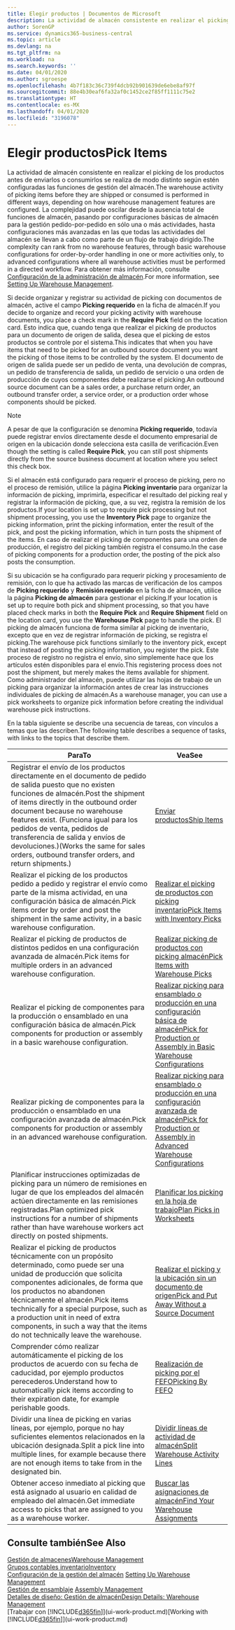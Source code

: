 ```yaml
---
title: Elegir productos | Documentos de Microsoft
description: La actividad de almacén consistente en realizar el picking de los productos antes de enviarlos o consumirlos se realiza de modo distinto según estén configuradas las funciones de gestión del almacén. La complejidad de la [configuración](../configure-warehouse-processes.md) puede oscilar desde la ausencia total de funciones de almacén, pasando por configuraciones de almacén básicas para la gestión pedido-por-pedido en sólo una o más actividades, hasta configuraciones más avanzadas en las que todas las actividades del almacén se llevan a cabo como parte de un flujo de trabajo dirigido.
author: SorenGP
ms.service: dynamics365-business-central
ms.topic: article
ms.devlang: na
ms.tgt_pltfrm: na
ms.workload: na
ms.search.keywords: ''
ms.date: 04/01/2020
ms.author: sgroespe
ms.openlocfilehash: 4b7f183c36c739f4dcb92b901639de6ebe8af97f
ms.sourcegitcommit: 88e4b30eaf6fa32af0c1452ce2f85ff1111c75e2
ms.translationtype: HT
ms.contentlocale: es-MX
ms.lasthandoff: 04/01/2020
ms.locfileid: "3196078"
---
```

# <a name="pick-items"></a><span data-ttu-id="857f2-104">Elegir productos</span><span class="sxs-lookup"><span data-stu-id="857f2-104">Pick Items</span></span>
<span data-ttu-id="857f2-105">La actividad de almacén consistente en realizar el picking de los productos antes de enviarlos o consumirlos se realiza de modo distinto según estén configuradas las funciones de gestión del almacén.</span><span class="sxs-lookup"><span data-stu-id="857f2-105">The warehouse activity of picking items before they are shipped or consumed is performed in different ways, depending on how warehouse management features are configured.</span></span> <span data-ttu-id="857f2-106">La complejidad puede oscilar desde la ausencia total de funciones de almacén, pasando por configuraciones básicas de almacén para la gestión pedido-por-pedido en sólo una o más actividades, hasta configuraciones más avanzadas en las que todas las actividades del almacén se llevan a cabo como parte de un flujo de trabajo dirigido.</span><span class="sxs-lookup"><span data-stu-id="857f2-106">The complexity can rank from no warehouse features, through basic warehouse configurations for order-by-order handling in one or more activities only, to advanced configurations where all warehouse activities must be performed in a directed workflow.</span></span> <span data-ttu-id="857f2-107">Para obtener más información, consulte [Configuración de la administración de almacén](warehouse-setup-warehouse.md).</span><span class="sxs-lookup"><span data-stu-id="857f2-107">For more information, see [Setting Up Warehouse Management](warehouse-setup-warehouse.md).</span></span>

<span data-ttu-id="857f2-108">Si decide organizar y registrar su actividad de picking con documentos de almacén, active el campo **Picking requerido** en la ficha de almacén.</span><span class="sxs-lookup"><span data-stu-id="857f2-108">If you decide to organize and record your picking activity with warehouse documents, you place a check mark in the **Require Pick** field on the location card.</span></span> <span data-ttu-id="857f2-109">Esto indica que, cuando tenga que realizar el picking de productos para un documento de origen de salida, desea que el picking de estos productos se controle por el sistema.</span><span class="sxs-lookup"><span data-stu-id="857f2-109">This indicates that when you have items that need to be picked for an outbound source document you want the picking of those items to be controlled by the system.</span></span> <span data-ttu-id="857f2-110">El documento de origen de salida puede ser un pedido de venta, una devolución de compras, un pedido de transferencia de salida, un pedido de servicio o una orden de producción de cuyos componentes debe realizarse el picking.</span><span class="sxs-lookup"><span data-stu-id="857f2-110">An outbound source document can be a sales order, a purchase return order, an outbound transfer order, a service order, or a production order whose components should be picked.</span></span>

> [!NOTE]
> <span data-ttu-id="857f2-111">A pesar de que la configuración se denomina **Picking requerido**, todavía puede registrar envíos directamente desde el documento empresarial de origen en la ubicación donde selecciona esta casilla de verificación.</span><span class="sxs-lookup"><span data-stu-id="857f2-111">Even though the setting is called **Require Pick**, you can still post shipments directly from the source business document at location where you select this check box.</span></span>

<span data-ttu-id="857f2-112">Si el almacén está configurado para requerir el proceso de picking, pero no el proceso de remisión, utilice la página **Picking inventario** para organizar la información de picking, imprimirla, especificar el resultado del picking real y registrar la información de picking, que, a su vez, registra la remisión de los productos.</span><span class="sxs-lookup"><span data-stu-id="857f2-112">If your location is set up to require pick processing but not shipment processing, you use the **Inventory Pick** page to organize the picking information, print the picking information, enter the result of the pick, and post the picking information, which in turn posts the shipment of the items.</span></span> <span data-ttu-id="857f2-113">En caso de realizar el picking de componentes para una orden de producción, el registro del picking también registra el consumo.</span><span class="sxs-lookup"><span data-stu-id="857f2-113">In the case of picking components for a production order, the posting of the pick also posts the consumption.</span></span>

<span data-ttu-id="857f2-114">Si su ubicación se ha configurado para requerir picking y procesamiento de remisión, con lo que ha activado las marcas de verificación de los campos de **Picking requerido** y **Remisión requerido** en la ficha de almacén, utilice la página **Picking de almacén** para gestionar el picking.</span><span class="sxs-lookup"><span data-stu-id="857f2-114">If your location is set up to require both pick and shipment processing, so that you have placed check marks in both the **Require Pick** and **Require Shipment** field on the location card, you use the **Warehouse Pick** page to handle the pick.</span></span> <span data-ttu-id="857f2-115">El picking de almacén funciona de forma similar al picking de inventario, excepto que en vez de registrar información de picking, se registra el picking.</span><span class="sxs-lookup"><span data-stu-id="857f2-115">The warehouse pick functions similarly to the inventory pick, except that instead of posting the picking information, you register the pick.</span></span> <span data-ttu-id="857f2-116">Este proceso de registro no registra el envío, sino simplemente hace que los artículos estén disponibles para el envío.</span><span class="sxs-lookup"><span data-stu-id="857f2-116">This registering process does not post the shipment, but merely makes the items available for shipment.</span></span> <span data-ttu-id="857f2-117">Como administrador del almacén, puede utilizar las hojas de trabajo de un picking para organizar la información antes de crear las instrucciones individuales de picking de almacén.</span><span class="sxs-lookup"><span data-stu-id="857f2-117">As a warehouse manager, you can use a pick worksheets to organize pick information before creating the individual warehouse pick instructions.</span></span>

<span data-ttu-id="857f2-118">En la tabla siguiente se describe una secuencia de tareas, con vínculos a temas que las describen.</span><span class="sxs-lookup"><span data-stu-id="857f2-118">The following table describes a sequence of tasks, with links to the topics that describe them.</span></span>   

|<span data-ttu-id="857f2-119">**Para**</span><span class="sxs-lookup"><span data-stu-id="857f2-119">**To**</span></span>|<span data-ttu-id="857f2-120">**Vea**</span><span class="sxs-lookup"><span data-stu-id="857f2-120">**See**</span></span>|
|------------|-------------|  
|<span data-ttu-id="857f2-121">Registrar el envío de los productos directamente en el documento de pedido de salida puesto que no existen funciones de almacén.</span><span class="sxs-lookup"><span data-stu-id="857f2-121">Post the shipment of items directly in the outbound order document because no warehouse features exist.</span></span> <span data-ttu-id="857f2-122">(Funciona igual para los pedidos de venta, pedidos de transferencia de salida y envíos de devoluciones.)</span><span class="sxs-lookup"><span data-stu-id="857f2-122">(Works the same for sales orders, outbound transfer orders, and return shipments.)</span></span>|[<span data-ttu-id="857f2-123">Enviar productos</span><span class="sxs-lookup"><span data-stu-id="857f2-123">Ship Items</span></span>](warehouse-how-ship-items.md)|  
|<span data-ttu-id="857f2-124">Realizar el picking de los productos pedido a pedido y registrar el envío como parte de la misma actividad, en una configuración básica de almacén.</span><span class="sxs-lookup"><span data-stu-id="857f2-124">Pick items order by order and post the shipment in the same activity, in a basic warehouse configuration.</span></span>|[<span data-ttu-id="857f2-125">Realizar el picking de productos con picking inventario</span><span class="sxs-lookup"><span data-stu-id="857f2-125">Pick Items with Inventory Picks</span></span>](warehouse-how-to-pick-items-with-inventory-picks.md)|
|<span data-ttu-id="857f2-126">Realizar el picking de productos de distintos pedidos en una configuración avanzada de almacén.</span><span class="sxs-lookup"><span data-stu-id="857f2-126">Pick items for multiple orders in an advanced warehouse configuration.</span></span>|[<span data-ttu-id="857f2-127">Realizar picking de productos con picking almacén</span><span class="sxs-lookup"><span data-stu-id="857f2-127">Pick Items with Warehouse Picks</span></span>](warehouse-how-to-pick-items-for-warehouse-shipment.md)|  
|<span data-ttu-id="857f2-128">Realizar el picking de componentes para la producción o ensamblado en una configuración básica de almacén.</span><span class="sxs-lookup"><span data-stu-id="857f2-128">Pick components for production or assembly in a basic warehouse configuration.</span></span>|[<span data-ttu-id="857f2-129">Realizar picking para ensamblado o producción en una configuración básica de almacén</span><span class="sxs-lookup"><span data-stu-id="857f2-129">Pick for Production or Assembly in Basic Warehouse Configurations</span></span>](warehouse-how-to-pick-for-production.md)|
|<span data-ttu-id="857f2-130">Realizar picking de componentes para la producción o ensamblado en una configuración avanzada de almacén.</span><span class="sxs-lookup"><span data-stu-id="857f2-130">Pick components for production or assembly in an advanced warehouse configuration.</span></span>|[<span data-ttu-id="857f2-131">Realizar picking para ensamblado o producción en una configuración avanzada de almacén</span><span class="sxs-lookup"><span data-stu-id="857f2-131">Pick for Production or Assembly in Advanced Warehouse Configurations</span></span>](warehouse-how-to-pick-for-internal-operations-in-advanced-warehousing.md)|  
|<span data-ttu-id="857f2-132">Planificar instrucciones optimizadas de picking para un número de remisiones en lugar de que los empleados del almacén actúen directamente en las remisiones registradas.</span><span class="sxs-lookup"><span data-stu-id="857f2-132">Plan optimized pick instructions for a number of shipments rather than have warehouse workers act directly on posted shipments.</span></span>|[<span data-ttu-id="857f2-133">Planificar los picking en la hoja de trabajo</span><span class="sxs-lookup"><span data-stu-id="857f2-133">Plan Picks in Worksheets</span></span>](warehouse-how-to-plan-picks-in-worksheets.md)|  
|<span data-ttu-id="857f2-134">Realizar el picking de productos técnicamente con un propósito determinado, como puede ser una unidad de producción que solicita componentes adicionales, de forma que los productos no abandonen técnicamente el almacén.</span><span class="sxs-lookup"><span data-stu-id="857f2-134">Pick items technically for a special purpose, such as a production unit in need of extra components, in such a way that the items do not technically leave the warehouse.</span></span>|[<span data-ttu-id="857f2-135">Realizar el picking y la ubicación sin un documento de origen</span><span class="sxs-lookup"><span data-stu-id="857f2-135">Pick and Put Away Without a Source Document</span></span>](warehouse-how-to-create-put-aways-from-internal-put-aways.md)|
|<span data-ttu-id="857f2-136">Comprender cómo realizar automáticamente el picking de los productos de acuerdo con su fecha de caducidad, por ejemplo productos perecederos.</span><span class="sxs-lookup"><span data-stu-id="857f2-136">Understand how to automatically pick items according to their expiration date, for example perishable goods.</span></span>|[<span data-ttu-id="857f2-137">Realización de picking por el FEFO</span><span class="sxs-lookup"><span data-stu-id="857f2-137">Picking By FEFO</span></span>](warehouse-picking-by-fefo.md)|
|<span data-ttu-id="857f2-138">Dividir una línea de picking en varias líneas, por ejemplo, porque no hay suficientes elementos relacionados en la ubicación designada.</span><span class="sxs-lookup"><span data-stu-id="857f2-138">Split a pick line into multiple lines, for example because there are not enough items to take from in the designated bin.</span></span>|[<span data-ttu-id="857f2-139">Dividir líneas de actividad de almacén</span><span class="sxs-lookup"><span data-stu-id="857f2-139">Split Warehouse Activity Lines</span></span>](warehouse-how-to-split-warehouse-activity-lines.md)|
|<span data-ttu-id="857f2-140">Obtener acceso inmediato al picking que está asignado al usuario en calidad de empleado del almacén.</span><span class="sxs-lookup"><span data-stu-id="857f2-140">Get immediate access to picks that are assigned to you as a warehouse worker.</span></span>|[<span data-ttu-id="857f2-141">Buscar las asignaciones de almacén</span><span class="sxs-lookup"><span data-stu-id="857f2-141">Find Your Warehouse Assignments</span></span>](warehouse-how-to-find-your-warehouse-assignments.md)|  

## <a name="see-also"></a><span data-ttu-id="857f2-142">Consulte también</span><span class="sxs-lookup"><span data-stu-id="857f2-142">See Also</span></span>  
[<span data-ttu-id="857f2-143">Gestión de almacenes</span><span class="sxs-lookup"><span data-stu-id="857f2-143">Warehouse Management</span></span>](warehouse-manage-warehouse.md)  
[<span data-ttu-id="857f2-144">Grupos contables inventario</span><span class="sxs-lookup"><span data-stu-id="857f2-144">Inventory</span></span>](inventory-manage-inventory.md)  
<span data-ttu-id="857f2-145">[Configuración de la gestión del almacén](warehouse-setup-warehouse.md)   </span><span class="sxs-lookup"><span data-stu-id="857f2-145">[Setting Up Warehouse Management](warehouse-setup-warehouse.md)   </span></span>  
<span data-ttu-id="857f2-146">[Gestión de ensamblaje](assembly-assemble-items.md)  </span><span class="sxs-lookup"><span data-stu-id="857f2-146">[Assembly Management](assembly-assemble-items.md)  </span></span>  
[<span data-ttu-id="857f2-147">Detalles de diseño: Gestión de almacén</span><span class="sxs-lookup"><span data-stu-id="857f2-147">Design Details: Warehouse Management</span></span>](design-details-warehouse-management.md)  
<span data-ttu-id="857f2-148">[Trabajar con [!INCLUDE[d365fin](includes/d365fin_md.md)]](ui-work-product.md)</span><span class="sxs-lookup"><span data-stu-id="857f2-148">[Working with [!INCLUDE[d365fin](includes/d365fin_md.md)]](ui-work-product.md)</span></span>
